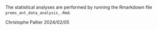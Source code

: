 The statistical analyses are performed by running the Rmarkdown file `prems_ant_data_analysis_.Rmd`. 

Christophe Pallier 2024/02/05
